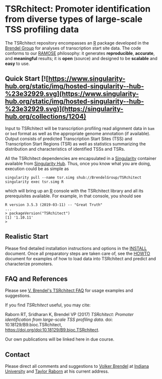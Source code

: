 # TSRchitect: Promoter identification from diverse types of large-scale TSS profiling data

The TSRchitect repository encompasses an [R](https://www.r-project.org/)
package developed in the [Brendel Group](http://brendelgroup.org/) for analyses
of transcription start site data.
The code conforms to our [RAMOSE](https://brendelgroup.github.io/)
philosophy: it generates __reproducible__, __accurate__, and __meaningful__
results; it is __open__ (source) and designed to be __scalable__ and
__easy__ to use.


## Quick Start [![https://www.singularity-hub.org/static/img/hosted-singularity--hub-%23e32929.svg](https://www.singularity-hub.org/static/img/hosted-singularity--hub-%23e32929.svg)](https://singularity-hub.org/collections/1204)

Input to TSRchitect will be transcription profiling read alignment data in `bam`
or `bed` format as well as the appropriate genome annotation (if
available).
Output consists of predicted Transcription Start Sites (TSS) and Transcription
Start Regions (TSR) as well as statistics summarizing the distribution and
characteristics of identified TSSs and TSRs.

All the TSRchitect dependencies are encapsulated in a
[Singularity](https://www.sylabs.io/docs/) container available from
[Singularity Hub](https://singularity-hub.org/).
Thus, once you know what you are doing, execution could be as simple as

```
singularity pull --name tsr.simg shub://BrendelGroup/TSRchitect
singularity exec tsr.simg R
```

which will bring up an [R](https://www.r-project.org/) console with the
TSRchitect library and all its prerequisites available.
For example, in that console, you should see

```
R version 3.5.3 (2019-03-11) -- "Great Truth"
...
> packageVersion("TSRchitect")
[1] '1.10.11'
>
```

## Realistic Start

Please find detailed installation instructions and options in the
[INSTALL](./INSTALL.md) document.
Once all preparatory steps are taken care of, see the [HOWTO](./demo/HOWTO.md)
document for examples of how to load data into TSRchitect and predict and
characterize promoters.


## FAQ and References

Please see
[V. Brendel's TSRchitect FAQ](https://github.com/vpbrendel/TSRchitect/wiki/FAQ)
for usage examples and suggestions.

If you find _TSRchitect_ useful, you may cite:

Raborn RT, Sridharan K, Brendel VP (2017)
_TSRchitect: Promoter identification from large-scale TSS profiling data._
doi: 10.18129/B9.bioc.TSRchitect, https://doi.org/doi:10.18129/B9.bioc.TSRchitect. 

Our own publications will be linked here in due course.

## Contact

Please direct all comments and suggestions to
[Volker Brendel](<mailto:vbrendel@indiana.edu>)
at [Indiana University](http://brendelgroup.org/) and
[Taylor Raborn](<mailto:rtraborn@asu.edu>) at his current address.
